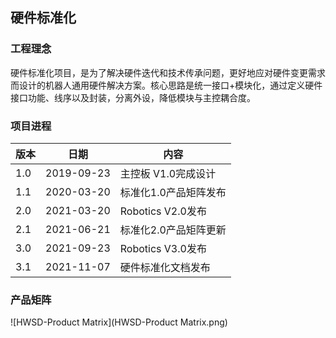 ## 硬件标准化

### 工程理念

硬件标准化项目，是为了解决硬件迭代和技术传承问题，更好地应对硬件变更需求而设计的机器人通用硬件解决方案。核心思路是统一接口+模块化，通过定义硬件接口功能、线序以及封装，分离外设，降低模块与主控耦合度。

### 项目进程

| 版本 | 日期       | 内容                  |
| ---- | ---------- | --------------------- |
| 1.0  | 2019-09-23 | 主控板 V1.0完成设计   |
| 1.1  | 2020-03-20 | 标准化1.0产品矩阵发布 |
| 2.0  | 2021-03-20 | Robotics V2.0发布     |
| 2.1  | 2021-06-21 | 标准化2.0产品矩阵更新 |
| 3.0  | 2021-09-23 | Robotics V3.0发布     |
| 3.1  | 2021-11-07 | 硬件标准化文档发布    |

### 产品矩阵

![HWSD-Product Matrix](HWSD-Product Matrix.png)

